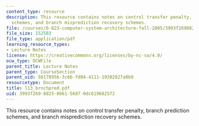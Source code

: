 ```yaml
---
content_type: resource
description: This resource contains notes on control transfer penalty, branch prediction
  schemes, and branch misprediction recovery schemes.
file: /courses/6-823-computer-system-architecture-fall-2005/3993f2698825866156870dc6196825f2_l13_brnchpred.pdf
file_size: 152583
file_type: application/pdf
learning_resource_types:
- Lecture Notes
license: https://creativecommons.org/licenses/by-nc-sa/4.0/
ocw_type: OCWFile
parent_title: Lecture Notes
parent_type: CourseSection
parent_uid: 5017895b-3c66-fd04-4111-19382827a0b9
resourcetype: Document
title: l13_brnchpred.pdf
uid: 3993f269-8825-8661-5687-0dc6196825f2
---
```

This resource contains notes on control transfer penalty, branch prediction schemes, and branch misprediction recovery schemes.